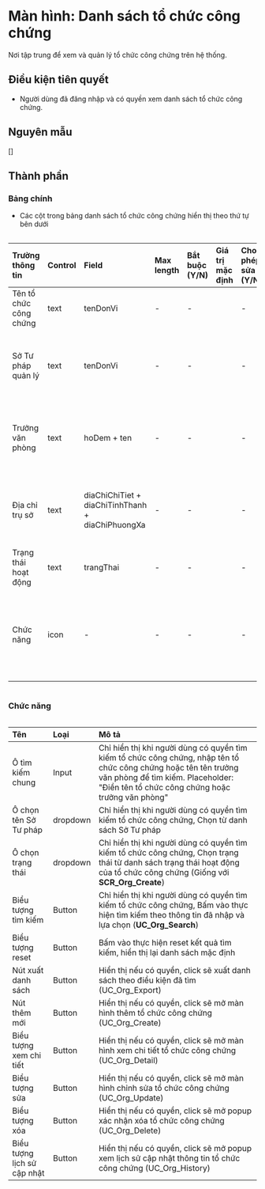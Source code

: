 # Màn hình: Danh sách tổ chức công chứng
Nơi tập trung để xem và quản lý tổ chức công chứng trên hệ thống.

## Điều kiện tiên quyết
- Người dùng đã đăng nhập và có quyền xem danh sách tổ chức công chứng.

## Nguyên mẫu
[]

## Thành phần

### Bảng chính
- Các cột trong bảng danh sách tổ chức công chứng hiển thị theo thứ tự bên dưới

<div style="overflow-x:auto">

| Trường thông tin       | Control | Field                                            | Max length | Bắt buộc (Y/N) | Giá trị mặc định | Cho phép sửa (Y/N) | Mô tả                                                               |
|:-----------------------|:--------|:-------------------------------------------------|:-----------|:---------------|:-----------------|:-------------------|:--------------------------------------------------------------------|
| Tên tổ chức công chứng | text    | tenDonVi                                         | -          | -              |                  | -                  | Tên của tổ chức hành nghề công chứng                                |
| Sở Tư pháp quản lý     | text    | tenDonVi                                         | -          | -              |                  | -                  | Tên Sở Tư pháp quản lý (Chỉ hiển thị cột này cho người dùng cấp bộ) |
| Trưởng văn phòng       | text    | hoDem + ten                                      | -          | -              |                  | -                  | Tên công chứng viên lấy theo ID trưởng văn phòng công chứng         |
| Địa chỉ trụ sở         | text    | diaChiChiTiet + diaChiTinhThanh + diaChiPhuongXa | -          | -              |                  | -                  | Địa chỉ trụ sở hiện tại: Địa chỉ - Phường/xã - Tỉnh/Thành phố       |
| Trạng thái hoạt động   | text    | trangThai          | -          | -              |                  | -                  | Hiển thị trạng thái đã lưu.
| Chức năng              | icon    | -                  | -          | -              |                  | -                  | Hiển thị danh sách nút: Xem chi tiết, sửa, xóa, xem lịch sử (tùy theo phân quyền) |

</div> 

### Chức năng

<div style="overflow-x:auto">

| Tên                         | Loại     | Mô tả                                                                                                                                                                                                     |
|:----------------------------|:---------|:----------------------------------------------------------------------------------------------------------------------------------------------------------------------------------------------------------|
| Ô tìm kiếm chung            | Input    | Chỉ hiển thị khi người dùng có quyền tìm kiếm tổ chức công chứng, nhập tên tổ chức công chứng hoặc tên tên trưởng văn phòng để tìm kiếm. Placeholder: "Điền tên tổ chức công chứng hoặc trưởng văn phòng" |
| Ô chọn tên Sở Tư pháp       | dropdown | Chỉ hiển thị khi người dùng có quyền tìm kiếm tổ chức công chứng, Chọn từ danh sách Sở Tư pháp                                                                                                            |
| Ô chọn trạng thái           | dropdown | Chỉ hiển thị khi người dùng có quyền tìm kiếm tổ chức công chứng, Chọn trạng thái từ danh sách trạng thái hoạt động của tổ chức công chứng (Giống với **SCR_Org_Create**)                                 |
| Biểu tượng tìm kiếm         | Button   | Chỉ hiển thị khi người dùng có quyền tìm kiếm tổ chức công chứng, Bấm vào thực hiện tìm kiếm theo thông tin đã nhập và lựa chọn (**UC_Org_Search**)                                                       |
| Biểu tượng reset           | Button   | Bấm vào thực hiện reset kết quả tìm kiếm, hiển thị lại danh sách mặc định |   
| Nút xuất danh sách          | Button   | Hiển thị nếu có quyền, click sẽ xuất danh sách theo điều kiện đã tìm (UC_Org_Export)                                                                                                                      |
| Nút thêm mới                | Button   | Hiển thị nếu có quyền, click sẽ mở màn hình thêm tổ chức công chứng (UC_Org_Create)                                                                                                                       |
| Biểu tượng xem chi tiết     | Button   | Hiển thị nếu có quyền, click sẽ mở màn hình xem chi tiết tổ chức công chứng (UC_Org_Detail)                                                                                                               |
| Biểu tượng sửa              | Button   | Hiển thị nếu có quyền, click sẽ mở màn hình chỉnh sửa tổ chức công chứng (UC_Org_Update)                                                                                                                  |
| Biểu tượng xóa              | Button   | Hiển thị nếu có quyền, click sẽ mở popup xác nhận xóa tổ chức công chứng (UC_Org_Delete)                                                                                                                  |
| Biểu tượng lịch sử cập nhật | Button   | Hiển thị nếu có quyền, click sẽ mở popup xem lịch sử cập nhật thông tin tổ chức công chứng (UC_Org_History)                                                                                               |

</div>
